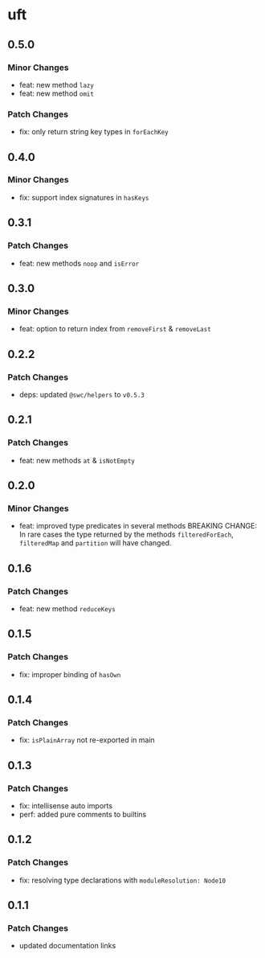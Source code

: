# uft

## 0.5.0

### Minor Changes

- feat: new method `lazy`
- feat: new method `omit`

### Patch Changes

- fix: only return string key types in `forEachKey`

## 0.4.0

### Minor Changes

- fix: support index signatures in `hasKeys`

## 0.3.1

### Patch Changes

- feat: new methods `noop` and `isError`

## 0.3.0

### Minor Changes

- feat: option to return index from `removeFirst` & `removeLast`

## 0.2.2

### Patch Changes

- deps: updated `@swc/helpers` to `v0.5.3`

## 0.2.1

### Patch Changes

- feat: new methods `at` & `isNotEmpty`

## 0.2.0

### Minor Changes

- feat: improved type predicates in several methods
  BREAKING CHANGE: In rare cases the type returned by the methods `filteredForEach`, `filteredMap` and `partition` will have changed.

## 0.1.6

### Patch Changes

- feat: new method `reduceKeys`

## 0.1.5

### Patch Changes

- fix: improper binding of `hasOwn`

## 0.1.4

### Patch Changes

- fix: `isPlainArray` not re-exported in main

## 0.1.3

### Patch Changes

- fix: intellisense auto imports
- perf: added pure comments to builtins

## 0.1.2

### Patch Changes

- fix: resolving type declarations with `moduleResolution: Node10`

## 0.1.1

### Patch Changes

- updated documentation links
